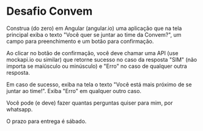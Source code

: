 # Desafio Convem

Construa (do zero) em Angular (angular.io) uma aplicação que na tela principal exiba o texto "Você quer se juntar ao time da Convem?", um campo para preenchimento e um botão para confirmação.

Ao clicar no botão de confirmação, você deve chamar uma API (use mockapi.io ou similar) que retorne sucesso no caso da resposta "SIM" (não importa se maiúsculo ou minúsculo) e "Erro" no caso de qualquer outra resposta.

Em caso de sucesso, exiba na tela o texto "Você está mais próximo de se juntar ao time!". Exiba "Erro" em qualquer outro caso.

Você pode (e deve) fazer quantas perguntas quiser para mim, por whatsapp.

O prazo para entrega é sábado.